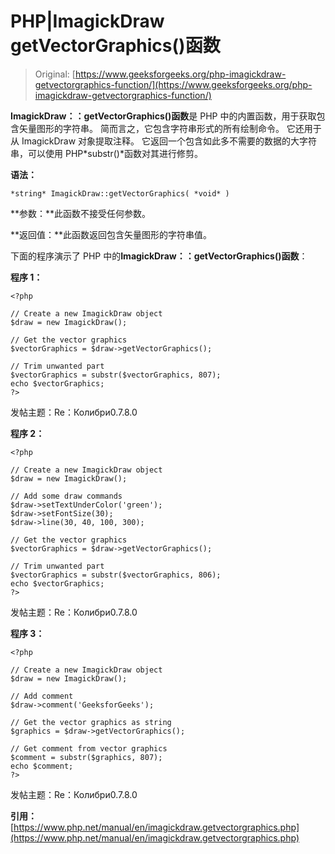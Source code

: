 # PHP|ImagickDraw getVectorGraphics()函数

> Original: [https://www.geeksforgeeks.org/php-imagickdraw-getvectorgraphics-function/](https://www.geeksforgeeks.org/php-imagickdraw-getvectorgraphics-function/)

**ImagickDraw：：getVectorGraphics()函数**是 PHP 中的内置函数，用于获取包含矢量图形的字符串。 简而言之，它包含字符串形式的所有绘制命令。 它还用于从 ImagickDraw 对象提取注释。 它返回一个包含如此多不需要的数据的大字符串，可以使用 PHP*substr()*函数对其进行修剪。

**语法：**

```
*string* ImagickDraw::getVectorGraphics( *void* )
```

**参数：**此函数不接受任何参数。

**返回值：**此函数返回包含矢量图形的字符串值。

下面的程序演示了 PHP 中的**ImagickDraw：：getVectorGraphics()函数**：

**程序 1：**

```
<?php

// Create a new ImagickDraw object
$draw = new ImagickDraw();

// Get the vector graphics
$vectorGraphics = $draw->getVectorGraphics();

// Trim unwanted part
$vectorGraphics = substr($vectorGraphics, 807);
echo $vectorGraphics;
?>
```

发帖主题：Re：Колибри0.7.8.0

**程序 2：**

```
<?php

// Create a new ImagickDraw object
$draw = new ImagickDraw();

// Add some draw commands
$draw->setTextUnderColor('green');
$draw->setFontSize(30);
$draw->line(30, 40, 100, 300);

// Get the vector graphics
$vectorGraphics = $draw->getVectorGraphics();

// Trim unwanted part
$vectorGraphics = substr($vectorGraphics, 806);
echo $vectorGraphics;
?>
```

发帖主题：Re：Колибри0.7.8.0

**程序 3：**

```
<?php

// Create a new ImagickDraw object
$draw = new ImagickDraw();

// Add comment
$draw->comment('GeeksforGeeks');

// Get the vector graphics as string
$graphics = $draw->getVectorGraphics();

// Get comment from vector graphics
$comment = substr($graphics, 807); 
echo $comment;
?>
```

发帖主题：Re：Колибри0.7.8.0

**引用：**[https://www.php.net/manual/en/imagickdraw.getvectorgraphics.php](https://www.php.net/manual/en/imagickdraw.getvectorgraphics.php)